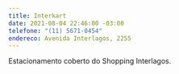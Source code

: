 ```yaml
---
title: Interkart
date: 2021-08-04 22:46:00 -03:00
telefone: "(11) 5671-0454"
endereco: Avenida Interlagos, 2255
---
```


Estacionamento coberto do Shopping Interlagos.